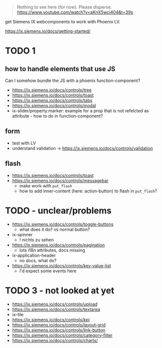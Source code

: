 
> Nothing to see here (for now). Please disperse.
> https://www.youtube.com/watch?v=aKnX5wci404&t=39s

get Siemens IX webcomponents to work with Phoenix LV.

https://ix.siemens.io/docs/getting-started/

# TODO 1

## how to handle elements that use JS

Can I somehow bundle the JS with a phoenix function-component?

- https://ix.siemens.io/docs/controls/tree
- https://ix.siemens.io/docs/controls/toast
- https://ix.siemens.io/docs/controls/tabs
- https://ix.siemens.io/docs/controls/modal
- ix-slider/property:marker: example for a prop that is not refelcted as attribute - how to do in function-component?


## form

- test with LV
- understand validation -> https://ix.siemens.io/docs/controls/validation

## flash

- https://ix.siemens.io/docs/controls/toast
- https://ix.siemens.io/docs/controls/messagebar
    - make work with `put_flash`
    - how to add inner-content (here: action-button) to flash in `put_flash`?

# TODO - unclear/problems 

- https://ix.siemens.io/docs/controls/toggle-buttons
    - what does it do? vs normal button?
- ix-spinner
    - ! nichts zu sehen
- https://ix.siemens.io/docs/controls/pagination
    - lots i18n attributes, docs missing
- ix-application-header
    - no docs, what do?
- https://ix.siemens.io/docs/controls/key-value-list
    - I'd expect some events here


# TODO 3 - not looked at yet

- https://ix.siemens.io/docs/controls/upload
- https://ix.siemens.io/docs/controls/textarea
- ix-tile
- https://ix.siemens.io/docs/controls/kpi
- https://ix.siemens.io/docs/controls/layout-grid
- https://ix.siemens.io/docs/controls/link-button
- https://ix.siemens.io/docs/controls/category-filter
- https://ix.siemens.io/docs/controls/charts/


